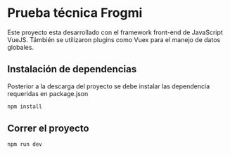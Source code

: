 # Prueba técnica Frogmi

Este proyecto esta desarrollado con el framework front-end de JavaScript VueJS. Támbién se utilizaron plugins como Vuex para el manejo de datos globales.

## Instalación de dependencias

Posterior a la descarga del proyecto se debe instalar las dependencia requeridas en package.json
```bash
npm install
```

## Correr el proyecto

```python
npm run dev
```